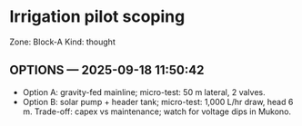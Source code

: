 # Irrigation pilot scoping
Zone: Block-A
Kind: thought
## OPTIONS — 2025-09-18 11:50:42
- Option A: gravity-fed mainline; micro-test: 50 m lateral, 2 valves.
- Option B: solar pump + header tank; micro-test: 1,000 L/hr draw, head 6 m.
Trade-off: capex vs maintenance; watch for voltage dips in Mukono.
